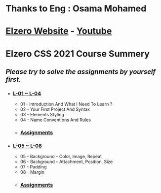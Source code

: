 # Thanks to Eng : Osama Mohamed
# [Elzero Website](https://elzero.org/) - [Youtube](https://www.youtube.com/playlist?list=PLDoPjvoNmBAzjsz06gkzlSrlev53MGIKe)
# Elzero CSS 2021 Course Summery
## *Please try to solve the assignments by yourself first.*

* ### [L-01 ~ L-04](https://github.com/islamahmedc/Elzero_CSS_2021_Course/wiki/Home---L-01-~-L-04)
    * 01 - Introduction And What I Need To Learn ?
    * 02 - Your First Project And Syntax
    * 03 - Elements Styling
    * 04 - Name Conventions And Rules
    * ### [Assignments](https://github.com/islamahmedc/Elzero_CSS_2021_Course/tree/master/Assignments/L-01~L-04)
* ### [L-05 ~ L-08](https://github.com/islamahmedc/Elzero_CSS_2021_Course/wiki/L-05-~-L-08)
    * 05 - Background – Color, Image, Repeat
    * 06 - Background – Attachment, Position, Size
    * 07 - Padding
    * 08 - Margin
    * ### [Assignments](https://github.com/islamahmedc/Elzero_CSS_2021_Course/tree/master/Assignments/L-05~L-08)